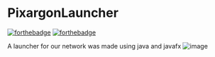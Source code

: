 # PixargonLauncher
[![forthebadge](https://forthebadge.com/images/badges/built-with-love.svg)](https://forthebadge.com)
[![forthebadge](https://forthebadge.com/images/badges/made-with-java.svg)](https://forthebadge.com)

A launcher for our network was made using java and javafx
![image](https://user-images.githubusercontent.com/40887640/208317834-0d42e43b-e917-449d-b0a8-4a7921c52fa2.png)
